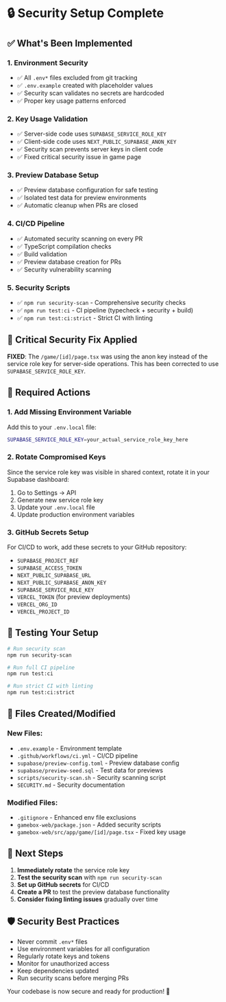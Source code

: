 # 🔒 Security Setup Complete

## ✅ What's Been Implemented

### 1. **Environment Security**
- ✅ All `.env*` files excluded from git tracking
- ✅ `.env.example` created with placeholder values
- ✅ Security scan validates no secrets are hardcoded
- ✅ Proper key usage patterns enforced

### 2. **Key Usage Validation**
- ✅ Server-side code uses `SUPABASE_SERVICE_ROLE_KEY`
- ✅ Client-side code uses `NEXT_PUBLIC_SUPABASE_ANON_KEY`
- ✅ Security scan prevents server keys in client code
- ✅ Fixed critical security issue in game page

### 3. **Preview Database Setup**
- ✅ Preview database configuration for safe testing
- ✅ Isolated test data for preview environments
- ✅ Automatic cleanup when PRs are closed

### 4. **CI/CD Pipeline**
- ✅ Automated security scanning on every PR
- ✅ TypeScript compilation checks
- ✅ Build validation
- ✅ Preview database creation for PRs
- ✅ Security vulnerability scanning

### 5. **Security Scripts**
- ✅ `npm run security-scan` - Comprehensive security checks
- ✅ `npm run test:ci` - CI pipeline (typecheck + security + build)
- ✅ `npm run test:ci:strict` - Strict CI with linting

## 🚨 Critical Security Fix Applied

**FIXED**: The `/game/[id]/page.tsx` was using the anon key instead of the service role key for server-side operations. This has been corrected to use `SUPABASE_SERVICE_ROLE_KEY`.

## 🔧 Required Actions

### 1. **Add Missing Environment Variable**
Add this to your `.env.local` file:
```bash
SUPABASE_SERVICE_ROLE_KEY=your_actual_service_role_key_here
```

### 2. **Rotate Compromised Keys**
Since the service role key was visible in shared context, rotate it in your Supabase dashboard:
1. Go to Settings → API
2. Generate new service role key
3. Update your `.env.local` file
4. Update production environment variables

### 3. **GitHub Secrets Setup**
For CI/CD to work, add these secrets to your GitHub repository:
- `SUPABASE_PROJECT_REF`
- `SUPABASE_ACCESS_TOKEN`
- `NEXT_PUBLIC_SUPABASE_URL`
- `NEXT_PUBLIC_SUPABASE_ANON_KEY`
- `SUPABASE_SERVICE_ROLE_KEY`
- `VERCEL_TOKEN` (for preview deployments)
- `VERCEL_ORG_ID`
- `VERCEL_PROJECT_ID`

## 🧪 Testing Your Setup

```bash
# Run security scan
npm run security-scan

# Run full CI pipeline
npm run test:ci

# Run strict CI with linting
npm run test:ci:strict
```

## 📁 Files Created/Modified

### New Files:
- `.env.example` - Environment template
- `.github/workflows/ci.yml` - CI/CD pipeline
- `supabase/preview-config.toml` - Preview database config
- `supabase/preview-seed.sql` - Test data for previews
- `scripts/security-scan.sh` - Security scanning script
- `SECURITY.md` - Security documentation

### Modified Files:
- `.gitignore` - Enhanced env file exclusions
- `gamebox-web/package.json` - Added security scripts
- `gamebox-web/src/app/game/[id]/page.tsx` - Fixed key usage

## 🎯 Next Steps

1. **Immediately rotate** the service role key
2. **Test the security scan** with `npm run security-scan`
3. **Set up GitHub secrets** for CI/CD
4. **Create a PR** to test the preview database functionality
5. **Consider fixing linting issues** gradually over time

## 🛡️ Security Best Practices

- Never commit `.env*` files
- Use environment variables for all configuration
- Regularly rotate keys and tokens
- Monitor for unauthorized access
- Keep dependencies updated
- Run security scans before merging PRs

Your codebase is now secure and ready for production! 🚀
